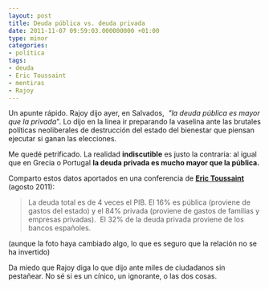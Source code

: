 ```yaml
---
layout: post
title: Deuda pública vs. deuda privada
date: 2011-11-07 09:59:03.000000000 +01:00
type: minor
categories:
- política
tags:
- deuda
- Eric Toussaint
- mentiras
- Rajoy
---
```

<p>Un apunte rápido. Rajoy dijo ayer, en Salvados,  <em>"la deuda pública es mayor que la privada</em>". Lo dijo en la linea ir preparando la vaselina ante las brutales políticas neoliberales de destrucción del estado del bienestar que piensan ejecutar si ganan las elecciones.</p>
<p>Me quedé petrificado. La realidad <strong>indiscutible</strong> es justo la contraria: al igual que en Grecia o Portugal <strong>la deuda privada es mucho mayor que la pública.</strong></p>
<p>Comparto estos datos aportados en una conferencia de <strong><a href="http://es.wikipedia.org/wiki/%C3%89ric_Toussaint">Eric Toussaint</a> </strong>(agosto 2011):</p>
<blockquote><p>La deuda total es de 4 veces el PIB. El 16% es pública (proviene de gastos del estado) y el 84% privada (proviene de gastos de familias y empresas privadas).  El 32% de la deuda privada proviene de los bancos españoles.</p></blockquote>
<p>(aunque la foto haya cambiado algo, lo que es seguro que la relación no se ha invertido)</p>
<p>Da miedo que Rajoy diga lo que dijo ante miles de ciudadanos sin pestañear. No sé si es un cínico, un ignorante, o las dos cosas.</p>
<p>&nbsp;</p>
